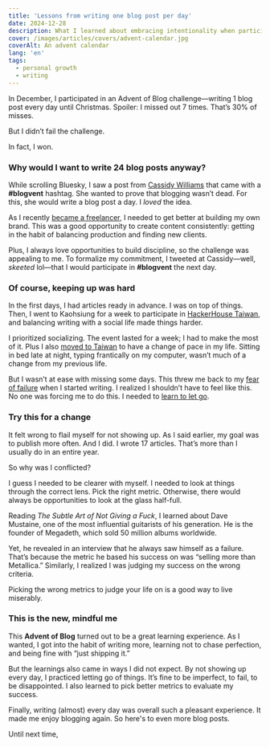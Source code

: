 ```yaml
---
title: 'Lessons from writing one blog post per day'
date: 2024-12-28
description: What I learned about embracing intentionality when participating to Advent of Blog.
cover: /images/articles/covers/advent-calendar.jpg
coverAlt: An advent calendar
lang: 'en'
tags:
  - personal growth
  - writing
---
```


In December, I participated in an Advent of Blog challenge—writing 1 blog post every day until Christmas. Spoiler: I missed out 7 times. That’s 30% of misses.

But I didn’t fail the challenge.

In fact, I won.

### Why would I want to write 24 blog posts anyway?

While scrolling Bluesky, I saw a post from [Cassidy Williams](https://cassidoo.co/) that came with a **#blogvent** hashtag. She wanted to prove that blogging wasn’t dead. For this, she would write a blog post a day. I _loved_ the idea.

As I recently [became a freelancer](/blog/freelance-business-launch), I needed to get better at building my own brand. This was a good opportunity to create content consistently: getting in the habit of balancing production and finding new clients.

Plus, I always love opportunities to build discipline, so the challenge was appealing to me. To formalize my commitment, I tweeted at Cassidy—well, _skeeted_ lol—that I would participate in **#blogvent** the next day.

### Of course, keeping up was hard

In the first days, I had articles ready in advance. I was on top of things. Then, I went to Kaohsiung for a week to participate in [HackerHouse Taiwan](https://x.com/HackerHouseTW), and balancing writing with a social life made things harder.

I prioritized socializing. The event lasted for a week; I had to make the most of it. Plus I also [moved to Taiwan](/blog/where-attention-leads) to have a change of pace in my life. Sitting in bed late at night, typing frantically on my computer, wasn’t much of a change from my previous life.

But I wasn’t at ease with missing some days. This threw me back to my [fear of failure](/blog/can-i-really-do-this) when I started writing. I realized I shouldn’t have to feel like this. No one was forcing me to do this. I needed to [learn to let go](/blog/learning-to-let-go).

### Try this for a change

It felt wrong to flail myself for not showing up. As I said earlier, my goal was to publish more often. And I did. I wrote 17 articles. That’s more than I usually do in an entire year.

So why was I conflicted?

I guess I needed to be clearer with myself. I needed to look at things through the correct lens. Pick the right metric. Otherwise, there would always be opportunities to look at the glass half-full.

Reading _The Subtle Art of Not Giving a Fuck_, I learned about Dave Mustaine, one of the most influential guitarists of his generation. He is the founder of Megadeth, which sold 50 million albums worldwide.

Yet, he revealed in an interview that he always saw himself as a failure. That’s because the metric he based his success on was “selling more than Metallica.” Similarly, I realized I was judging my success on the wrong criteria.

Picking the wrong metrics to judge your life on is a good way to live miserably.

### This is the new, mindful me

This **Advent of Blog** turned out to be a great learning experience. As I wanted, I got into the habit of writing more, learning not to chase perfection, and being fine with “just shipping it.”

But the learnings also came in ways I did not expect. By not showing up every day, I practiced letting go of things. It’s fine to be imperfect, to fail, to be disappointed. I also learned to pick better metrics to evaluate my success.

Finally, writing (almost) every day was overall such a pleasant experience. It made me enjoy blogging again. So here's to even more blog posts.

Until next time,
